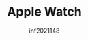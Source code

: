 ---
author: inf2021148	
title: Apple Watch 
image_url: /images/apple_watch.jpg
caption: Το Apple Watch είναι μια σειρά έξυπνων ρολογιών που παράγεται από την Apple Inc. Ενσωματώνει παρακολούθηση φυσικής κατάστασης, δυνατότητες προσανατολισμένες στην υγεία, ασύρματη τηλεπικοινωνία και ενσωματώνεται με το iOS και άλλα προϊόντα και υπηρεσίες της Apple. Το Apple Watch κυκλοφόρησε τον Απρίλιο του 2015 και γρήγορα έγινε η φορητή συσκευή με τις περισσότερες πωλήσεις. Περισσότεροι από 100 εκατομμύρια άνθρωποι εκτιμάται ότι χρησιμοποιούσαν Apple Watch από τον Δεκέμβριο του 2020. Το Apple Watch λειτουργεί κυρίως σε συνδυασμό με το iPhone του χρήστη για λειτουργίες όπως η διαμόρφωση του ρολογιού και ο συγχρονισμός δεδομένων με εφαρμογές iPhone, αλλά μπορεί να συνδεθεί ξεχωριστά σε ένα δίκτυο Wi-Fi για ορισμένους σκοπούς που εξαρτώνται από δεδομένα, συμπεριλαμβανομένων βασικών επικοινωνιών και ροής ήχου. 
categories:
  - Μελέτη Περίπτωσης
  - Αρχέτυπα
  - Apple Applications
tags:
  - iPod
  - iPad
  - MacBook
  - Apple Store
---